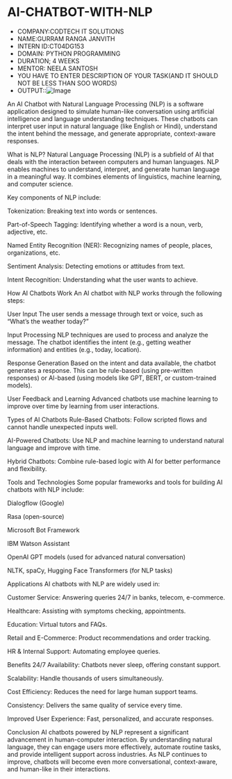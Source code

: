 # AI-CHATBOT-WITH-NLP
* COMPANY:CODTECH IT SOLUTIONS
* NAME:GURRAM RANGA JANVITH
* INTERN ID:CT04DG153
* DOMAIN: PYTHON PROGRAMMING
* DURATION; 4 WEEKS
* MENTOR: NEELA SANTOSH
* YOU HAVE TO ENTER DESCRIPTION OF YOUR TASK(AND IT SHOULD NOT BE LESS THAN SOO WORDS)
* OUTPUT::![Image](https://github.com/user-attachments/assets/d4b8668f-3d28-4911-bf43-6dacd567dd6e)

An AI Chatbot with Natural Language Processing (NLP) is a software application designed to simulate human-like conversation using artificial intelligence and language understanding techniques. These chatbots can interpret user input in natural language (like English or Hindi), understand the intent behind the message, and generate appropriate, context-aware responses.

What is NLP?
Natural Language Processing (NLP) is a subfield of AI that deals with the interaction between computers and human languages. NLP enables machines to understand, interpret, and generate human language in a meaningful way. It combines elements of linguistics, machine learning, and computer science.

Key components of NLP include:

Tokenization: Breaking text into words or sentences.

Part-of-Speech Tagging: Identifying whether a word is a noun, verb, adjective, etc.

Named Entity Recognition (NER): Recognizing names of people, places, organizations, etc.

Sentiment Analysis: Detecting emotions or attitudes from text.

Intent Recognition: Understanding what the user wants to achieve.

How AI Chatbots Work
An AI chatbot with NLP works through the following steps:

User Input
The user sends a message through text or voice, such as “What’s the weather today?”

Input Processing
NLP techniques are used to process and analyze the message. The chatbot identifies the intent (e.g., getting weather information) and entities (e.g., today, location).

Response Generation
Based on the intent and data available, the chatbot generates a response. This can be rule-based (using pre-written responses) or AI-based (using models like GPT, BERT, or custom-trained models).

User Feedback and Learning
Advanced chatbots use machine learning to improve over time by learning from user interactions.

Types of AI Chatbots
Rule-Based Chatbots: Follow scripted flows and cannot handle unexpected inputs well.

AI-Powered Chatbots: Use NLP and machine learning to understand natural language and improve with time.

Hybrid Chatbots: Combine rule-based logic with AI for better performance and flexibility.

Tools and Technologies
Some popular frameworks and tools for building AI chatbots with NLP include:

Dialogflow (Google)

Rasa (open-source)

Microsoft Bot Framework

IBM Watson Assistant

OpenAI GPT models (used for advanced natural conversation)

NLTK, spaCy, Hugging Face Transformers (for NLP tasks)

Applications
AI chatbots with NLP are widely used in:

Customer Service: Answering queries 24/7 in banks, telecom, e-commerce.

Healthcare: Assisting with symptoms checking, appointments.

Education: Virtual tutors and FAQs.

Retail and E-Commerce: Product recommendations and order tracking.

HR & Internal Support: Automating employee queries.

Benefits
24/7 Availability: Chatbots never sleep, offering constant support.

Scalability: Handle thousands of users simultaneously.

Cost Efficiency: Reduces the need for large human support teams.

Consistency: Delivers the same quality of service every time.

Improved User Experience: Fast, personalized, and accurate responses.

Conclusion
AI chatbots powered by NLP represent a significant advancement in human-computer interaction. By understanding natural language, they can engage users more effectively, automate routine tasks, and provide intelligent support across industries. As NLP continues to improve, chatbots will become even more conversational, context-aware, and human-like in their interactions.

